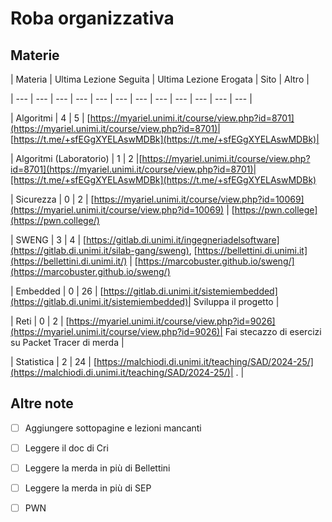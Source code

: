 # Roba organizzativa

## Materie

| Materia  | Ultima Lezione Seguita  | Ultima Lezione Erogata | Sito | Altro |

| --- | --- | --- | --- | --- | --- | --- | --- | --- | --- | --- | --- |

| Algoritmi | 4 | 5 | [https://myariel.unimi.it/course/view.php?id=8701](https://myariel.unimi.it/course/view.php?id=8701)| [https://t.me/+sfEGgXYELAswMDBk](https://t.me/+sfEGgXYELAswMDBk)|

| Algoritmi (Laboratorio) | 1 | 2 |[https://myariel.unimi.it/course/view.php?id=8701](https://myariel.unimi.it/course/view.php?id=8701)|[https://t.me/+sfEGgXYELAswMDBk](https://t.me/+sfEGgXYELAswMDBk)

| Sicurezza | 0 | 2 | [https://myariel.unimi.it/course/view.php?id=10069](https://myariel.unimi.it/course/view.php?id=10069) | [https://pwn.college](https://pwn.college/)

| SWENG | 3 | 4 | [https://gitlab.di.unimi.it/ingegneriadelsoftware](https://gitlab.di.unimi.it/silab-gang/sweng), [https://bellettini.di.unimi.it](https://bellettini.di.unimi.it/) | \[https://marcobuster.github.io/sweng/](https://marcobuster.github.io/sweng/)

| Embedded | 0 | 26 | [https://gitlab.di.unimi.it/sistemiembedded](https://gitlab.di.unimi.it/sistemiembedded)| Sviluppa il progetto |

| Reti | 0 | 2 | [https://myariel.unimi.it/course/view.php?id=9026](https://myariel.unimi.it/course/view.php?id=9026)| Fai stecazzo di esercizi su Packet Tracer di merda |

| Statistica | 2 | 24 | [https://malchiodi.di.unimi.it/teaching/SAD/2024-25/](https://malchiodi.di.unimi.it/teaching/SAD/2024-25/)| . |



## Altre note



* [ ] Aggiungere sottopagine e lezioni mancanti

* [ ] Leggere il doc di Cri

* [ ] Leggere la merda in più di Bellettini

* [ ] Leggere la merda in più di SEP

* [ ] PWN





